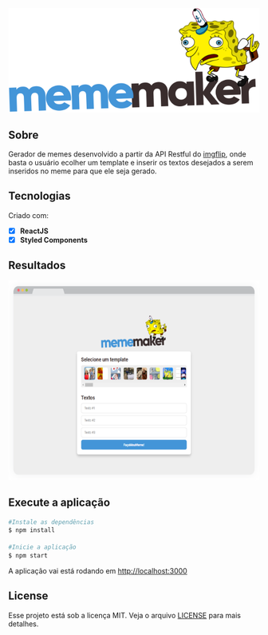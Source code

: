 <p align="center"><img src="./src/images/logo.svg"/><p>

## Sobre
Gerador de memes desenvolvido a partir da API Restful do [imgflip](https://imgflip.com/), onde basta o usuário ecolher um template e inserir os textos desejados a serem inseridos no meme para que ele seja gerado.

## Tecnologias
Criado com:
- [x] **ReactJS** 
- [x] **Styled Components**

## Resultados
<p align="center"><img src="MemeMaker.png" alt="MemeMaker mockup" height="400"/></p>

## Execute a aplicação
```sh
#Instale as dependências
$ npm install

#Inicie a aplicação
$ npm start
```
A aplicação vai está rodando em [http://localhost:3000](http://localhost:3000)

## License
Esse projeto está sob a licença MIT. Veja o arquivo [LICENSE](https://github.com/iranadryan/mememaker/blob/master/LICENSE) para mais detalhes.